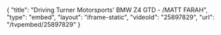 {
    "title": "Driving Turner Motorsports' BMW Z4 GTD - \/MATT FARAH",
    "type": "embed",
    "layout": "iframe-static",
    "videoId": "25897829",
    "url": "\/tvpembed\/25897829"
}